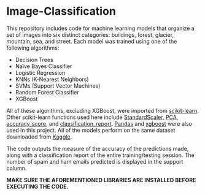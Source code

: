 # Image-Classification
This repository includes code for machine learning models that organize a set of images into six distinct categories: buildings, forest, glacier, mountain, sea, and street. Each model was trained using one of the following algorithms:

- Decision Trees
- Naïve Bayes Classifier
- Logistic Regression
- KNNs (K-Nearest Neighbors)
- SVMs (Support Vector Machines)
- Random Forest Classifier
- XGBoost

All of these algorithms, excluding XGBoost, were imported from [scikit-learn](https://www.scikit-learn.org). Other scikit-learn functions used here include [StandardScaler](https://scikit-learn.org/stable/modules/generated/sklearn.preprocessing.StandardScaler.html), [PCA](https://scikit-learn.org/stable/modules/generated/sklearn.decomposition.PCA.html), [accuracy_score](https://scikit-learn.org/stable/modules/generated/sklearn.metrics.accuracy_score.html), and [classification_report](https://scikit-learn.org/stable/modules/generated/sklearn.metrics.classification_report.html). [Pandas](https://pandas.pydata.org/) and [xgboost](https://xgboost.ai/) were also used in this project. All of the models perform on the same dataset downloaded from [Kaggle](https://www.kaggle.com).

The code outputs the measure of the accuracy of the predictions made, along with a classification report of the entire training/testing session. The number of spam and ham emails predicted is displayed in the support column.

**MAKE SURE THE AFOREMENTIONED LIBRARIES ARE INSTALLED BEFORE EXECUTING THE CODE.**
